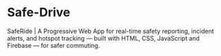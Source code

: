 # Safe-Drive
SafeRide | A Progressive Web App for real-time safety reporting, incident alerts, and hotspot tracking — built with HTML, CSS, JavaScript and Firebase — for safer commuting.
